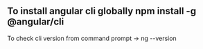 To install angular cli globally
npm install -g @angular/cli
---------------
To check cli version
from command prompt  -> ng --version
